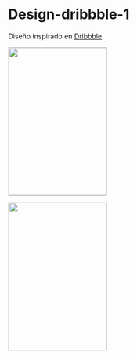 # Design-dribbble-1

Diseño inspirado en <a href="https://dribbble.com/">Dribbble</a> 


<img src="https://user-images.githubusercontent.com/101027497/230210767-f19e0ad9-c37d-4c63-89b0-1ccc279ca6bb.png"
     style="object-fit:cover;
            width:200px;
            height:300px;
            border: solid 1px #CCC"/>
     
<img src="https://user-images.githubusercontent.com/101027497/230211029-4cde0aba-247e-4e23-b74e-5a35422bda77.png"
     style="object-fit:cover;
            width:200px;
            height:300px;
            border: solid 1px #CCC"/>
